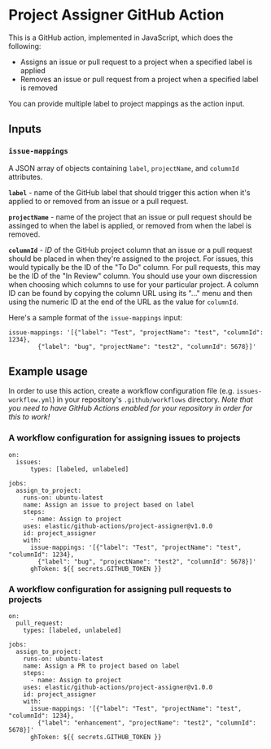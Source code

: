 # Project Assigner GitHub Action

This is a GitHub action, implemented in JavaScript, which does the following:
  - Assigns an issue or pull request to a project when a specified label is applied
  - Removes an issue or pull request from a project when a specified label is removed

You can provide multiple label to project mappings as the action input.

## Inputs

### `issue-mappings`
A JSON array of objects containing `label`, `projectName`, and `columnId` attributes.

**`label`** - name of the GitHub label that should trigger this action when it's applied to or removed from an issue or a pull request.

**`projectName`** - name of the project that an issue or pull request should be assinged to when the label is applied, or removed from when the label is removed.

**`columnId`** - *ID* of the GitHub project column that an issue or a pull request should be placed in when they're assigned to the project.  For issues, this would typically be the ID of the "To Do" column. For pull requests, this may be the ID of the "In Review" column. You should use your own discression when choosing which columns to use for your particular project.  A column ID can be found by copying the column URL using its "..." menu and then using the numeric ID at the end of the URL as the value for `columnId`.

Here's a sample format of the `issue-mappings` input:

	issue-mappings: '[{"label": "Test", "projectName": "test", "columnId": 1234},
            {"label": "bug", "projectName": "test2", "columnId": 5678}]'

## Example usage

In order to use this action, create a workflow configuration file (e.g. `issues-workflow.yml`) in your repository's `.github/workflows` directory. *Note that you need to have GitHub Actions enabled for your repository in order for this to work!*

### A workflow configuration for assigning issues to projects

	on:
  	  issues:
    	  types: [labeled, unlabeled]

	jobs:
	  assign_to_project:
	    runs-on: ubuntu-latest
	    name: Assign an issue to project based on label
	    steps:
	      - name: Assign to project
		uses: elastic/github-actions/project-assigner@v1.0.0
		id: project_assigner
		with:
		  issue-mappings: '[{"label": "Test", "projectName": "test", "columnId": 1234},
		    {"label": "bug", "projectName": "test2", "columnId": 5678}]'
		  ghToken: ${{ secrets.GITHUB_TOKEN }}

### A workflow configuration for assigning pull requests to projects

	on:
	  pull_request:
	    types: [labeled, unlabeled]

	jobs:
	  assign_to_project:
	    runs-on: ubuntu-latest
	    name: Assign a PR to project based on label
	    steps:
	      - name: Assign to project
		uses: elastic/github-actions/project-assigner@v1.0.0
		id: project_assigner
		with:
		  issue-mappings: '[{"label": "Test", "projectName": "test", "columnId": 1234},
		    {"label": "enhancement", "projectName": "test2", "columnId": 5678}]'
		  ghToken: ${{ secrets.GITHUB_TOKEN }}
